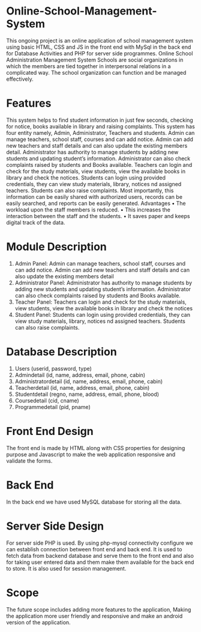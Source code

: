 # Online-School-Management-System
This ongoing project is an online application of school management system using basic HTML, CSS and JS in the front end with MySql in the back end for Database Activities and PHP for server side programmes. Online School Administration Management System Schools are social organizations in which the members are tied together in interpersonal relations in a complicated way. The school organization can function and be managed effectively.
# Features
This system helps to find student information in just few seconds, checking for notice, books available in library and raising complaints. This system has four entity namely, Admin, Administrator, Teachers and students. Admin can manage teachers, school staff, courses and can add notice. Admin can add new teachers and staff details and can also update the existing members detail. Administrator has authority to manage students by adding new students and updating student’s information. Administrator can also check complaints raised by students and Books available. Teachers can login and check for the study materials, view students, view the available books in library and check the notices. Students can login using provided credentials, they can view study materials, library, notices  nd assigned teachers. Students can also raise complaints. Most importantly, this information can be easily shared with authorized users, records can be easily searched, and reports can be easily generated. Advantages
•	The workload upon the staff members is reduced.
•	This increases the interaction between the staff and the students.
•	It saves paper and keeps digital track of the data.  
# Module Description
1.	Admin Panel: Admin can manage teachers, school staff, courses and can add notice. Admin can add new teachers and staff details and can also update the existing members detail
2.	Administrator Panel: Administrator has authority to manage students by adding new students and updating student’s information. Administrator can also check complaints raised by students and Books available.
3.	Teacher Panel: Teachers can login and check for the study materials, view students, view the available books in library and check the notices
4.	Student Panel: Students can login using provided credentials, they can view study materials, library, notices  nd assigned teachers. Students can also raise complaints.
# Database Description
1.	Users (userid, password, type)
2.	Admindetail (id, name, address, email, phone, cabin)
3.	Administratordetail (id, name, address, email, phone, cabin)
4.	Teacherdetail (id, name, address, email, phone, cabin)
5.	Studentdetail (regno, name, address, email, phone, blood)
6.	Coursedetail (cid, cname)
7.	Programmedetail (pid, pname)
# Front End Design
The front end is made by HTML along with CSS properties for designing purpose and Javascript to make the web application responsive and validate the forms.
# Back End
In the back end we have used MySQL database for storing all the data. 
# Server Side Design
For server side PHP is used. By using php-mysql connectivity configure we can establish connection between front end and back end. It is used to fetch data from backend database and serve them to the front end and also for taking user entered data and them make them available for the back end to store. It is also used for session management.
# Scope
The future scope includes adding more features to the application, Making the application more user friendly and responsive and make an android version of the application.
